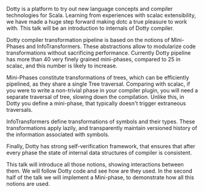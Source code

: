 Dotty is a platform to try out new language concepts and compiler technologies
for Scala. Learning from experiences with scalac extensibility, we have made a
huge step forward making dotc a true pleasure to work with. This talk will be
an introduction to internals of Dotty compiler.

Dotty compiler transformation pipeline is based on the notions of Mini-Phases
and InfoTransformers. These abstractions allow to modularize code
transformations without sacrificing performance. Currently Dotty pipeline has
more than 40 very finely grained mini-phases, compared to 25 in scalac, and
this number is likely to increase.

Mini-Phases constitute transformations of trees, which can be efficiently
pipelined, as they share a single Tree traversal. Comparing with scalac, if you
were to write a non-trivial phase in your compiler plugin, you will need a
separate traversal of tree, slowing down the compilation. Unlike this, in Dotty
you define a mini-phase, that typically doesn't trigger extraneous traversals.

InfoTransformers define transformations of symbols and their types. These
transformations apply lazily, and transparently maintain versioned history of
the information associated with symbols.

Finally, Dotty has strong self-verification framework, that ensures that after
every phase the state of internal data structures of compiler is consistent.

This talk will introduce all those notions, showing interactions between them.
We will follow Dotty code and see how are they used. In the second half of the
talk we will implement a Mini-phase, to demonstrate how all this notions are
used.

